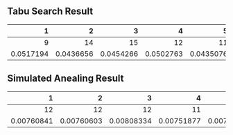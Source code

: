## Tabu Search Result
|         1 |          2 |          3 |          4 |          5 |          6 |          7 |          8 |          9 |         10 |        MAX |       MIN |        AVE |
|----------:|-----------:|-----------:|-----------:|-----------:|-----------:|-----------:|-----------:|-----------:|-----------:|-----------:|----------:|-----------:|
| 9         | 14         | 15         | 12         | 11         | 14         | 15         | 15         | 14         | 13         | 15         | 9         | 13.2       |
| 0.0517194 |  0.0436656 |  0.0454266 |  0.0502763 |  0.0435076 |  0.0446227 |  0.0432332 |  0.0435472 |  0.0447943 |  0.0591433 |  0.0591433 | 0.0432332 |  0.0469936 |

## Simulated Anealing Result
|           1 |           2 |           3 |           4 |           5 |           6 |          7 |           8 |           9 |          10 |         MAX |        MIN |         AVE |
|------------:|------------:|------------:|------------:|------------:|------------:|-----------:|------------:|------------:|------------:|------------:|-----------:|------------:|
| 12          | 12          | 12          | 11          | 11          | 15          | 12         | 15          | 12          | 14          | 15          | 11         | 12.6        |
|  0.00760841 |  0.00760603 |  0.00808334 |  0.00751877 |  0.00779819 |  0.00749683 |  0.0074935 |  0.00750971 |  0.00756288 |  0.00750875 |  0.00808334 |  0.0074935 |  0.00761864 |

